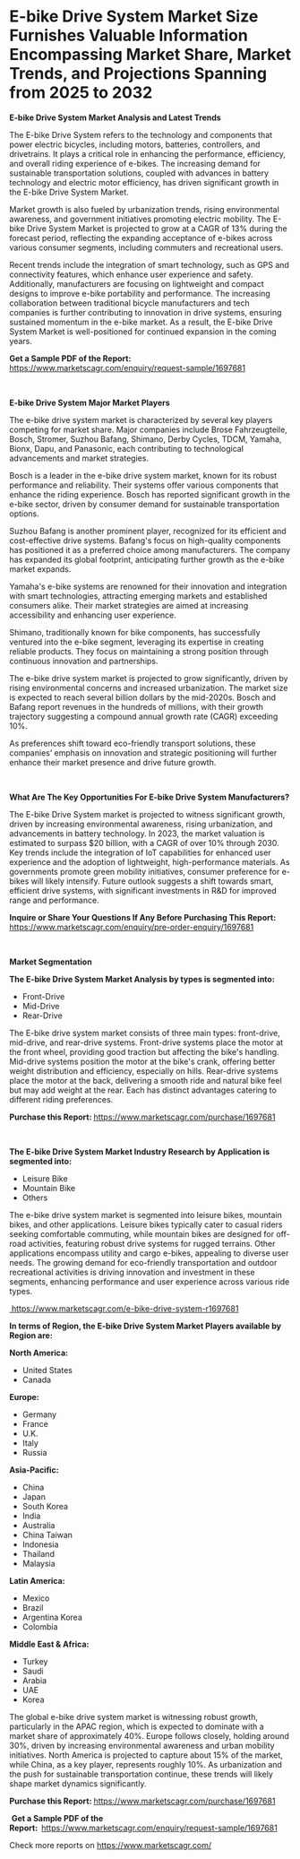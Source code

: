 <p><h1>E-bike Drive System Market Size Furnishes Valuable Information Encompassing Market Share, Market Trends, and Projections Spanning from 2025 to 2032</h1></p><p><strong>E-bike Drive System Market Analysis and Latest Trends</strong></p>
<p><p>The E-bike Drive System refers to the technology and components that power electric bicycles, including motors, batteries, controllers, and drivetrains. It plays a critical role in enhancing the performance, efficiency, and overall riding experience of e-bikes. The increasing demand for sustainable transportation solutions, coupled with advances in battery technology and electric motor efficiency, has driven significant growth in the E-bike Drive System Market.</p><p>Market growth is also fueled by urbanization trends, rising environmental awareness, and government initiatives promoting electric mobility. The E-bike Drive System Market is projected to grow at a CAGR of 13% during the forecast period, reflecting the expanding acceptance of e-bikes across various consumer segments, including commuters and recreational users. </p><p>Recent trends include the integration of smart technology, such as GPS and connectivity features, which enhance user experience and safety. Additionally, manufacturers are focusing on lightweight and compact designs to improve e-bike portability and performance. The increasing collaboration between traditional bicycle manufacturers and tech companies is further contributing to innovation in drive systems, ensuring sustained momentum in the e-bike market. As a result, the E-bike Drive System Market is well-positioned for continued expansion in the coming years.</p></p>
<p><strong>Get a Sample PDF of the Report:&nbsp;</strong> <a href="https://www.marketscagr.com/enquiry/request-sample/1697681?utm_campaign=3351&utm_medium=2&utm_source=Github&utm_content=ia&utm_term=24032025&utm_id=e-bike-drive-system">https://www.marketscagr.com/enquiry/request-sample/1697681</a></p>
<p>&nbsp;</p>
<p><strong>E-bike Drive System Major Market Players</strong></p>
<p><p>The e-bike drive system market is characterized by several key players competing for market share. Major companies include Brose Fahrzeugteile, Bosch, Stromer, Suzhou Bafang, Shimano, Derby Cycles, TDCM, Yamaha, Bionx, Dapu, and Panasonic, each contributing to technological advancements and market strategies.</p><p>Bosch is a leader in the e-bike drive system market, known for its robust performance and reliability. Their systems offer various components that enhance the riding experience. Bosch has reported significant growth in the e-bike sector, driven by consumer demand for sustainable transportation options.</p><p>Suzhou Bafang is another prominent player, recognized for its efficient and cost-effective drive systems. Bafang's focus on high-quality components has positioned it as a preferred choice among manufacturers. The company has expanded its global footprint, anticipating further growth as the e-bike market expands.</p><p>Yamaha's e-bike systems are renowned for their innovation and integration with smart technologies, attracting emerging markets and established consumers alike. Their market strategies are aimed at increasing accessibility and enhancing user experience.</p><p>Shimano, traditionally known for bike components, has successfully ventured into the e-bike segment, leveraging its expertise in creating reliable products. They focus on maintaining a strong position through continuous innovation and partnerships.</p><p>The e-bike drive system market is projected to grow significantly, driven by rising environmental concerns and increased urbanization. The market size is expected to reach several billion dollars by the mid-2020s. Bosch and Bafang report revenues in the hundreds of millions, with their growth trajectory suggesting a compound annual growth rate (CAGR) exceeding 10%.</p><p>As preferences shift toward eco-friendly transport solutions, these companies’ emphasis on innovation and strategic positioning will further enhance their market presence and drive future growth.</p></p>
<p>&nbsp;</p>
<p><strong>What Are The Key Opportunities For E-bike Drive System Manufacturers?</strong></p>
<p><p>The E-bike Drive System market is projected to witness significant growth, driven by increasing environmental awareness, rising urbanization, and advancements in battery technology. In 2023, the market valuation is estimated to surpass $20 billion, with a CAGR of over 10% through 2030. Key trends include the integration of IoT capabilities for enhanced user experience and the adoption of lightweight, high-performance materials. As governments promote green mobility initiatives, consumer preference for e-bikes will likely intensify. Future outlook suggests a shift towards smart, efficient drive systems, with significant investments in R&D for improved range and performance.</p></p>
<p><strong>Inquire or Share Your Questions If Any Before Purchasing This Report:</strong> <a href="https://www.marketscagr.com/enquiry/pre-order-enquiry/1697681?utm_campaign=3351&utm_medium=2&utm_source=Github&utm_content=ia&utm_term=24032025&utm_id=e-bike-drive-system">https://www.marketscagr.com/enquiry/pre-order-enquiry/1697681</a></p>
<p>&nbsp;</p>
<p><strong>Market Segmentation</strong></p>
<p><strong>The E-bike Drive System Market Analysis by types is segmented into:</strong></p>
<p><ul><li>Front-Drive</li><li>Mid-Drive</li><li>Rear-Drive</li></ul></p>
<p><p>The E-bike drive system market consists of three main types: front-drive, mid-drive, and rear-drive systems. Front-drive systems place the motor at the front wheel, providing good traction but affecting the bike's handling. Mid-drive systems position the motor at the bike's crank, offering better weight distribution and efficiency, especially on hills. Rear-drive systems place the motor at the back, delivering a smooth ride and natural bike feel but may add weight at the rear. Each has distinct advantages catering to different riding preferences.</p></p>
<p><strong>Purchase this Report:&nbsp;</strong><a href="https://www.marketscagr.com/purchase/1697681?utm_campaign=3351&utm_medium=2&utm_source=Github&utm_content=ia&utm_term=24032025&utm_id=e-bike-drive-system">https://www.marketscagr.com/purchase/1697681</a></p>
<p>&nbsp;</p>
<p><strong>The E-bike Drive System Market Industry Research by Application is segmented into:</strong></p>
<p><ul><li>Leisure Bike</li><li>Mountain Bike</li><li>Others</li></ul></p>
<p><p>The e-bike drive system market is segmented into leisure bikes, mountain bikes, and other applications. Leisure bikes typically cater to casual riders seeking comfortable commuting, while mountain bikes are designed for off-road activities, featuring robust drive systems for rugged terrains. Other applications encompass utility and cargo e-bikes, appealing to diverse user needs. The growing demand for eco-friendly transportation and outdoor recreational activities is driving innovation and investment in these segments, enhancing performance and user experience across various ride types.</p></p>
<p><a href="https://www.marketscagr.com/e-bike-drive-system-r1697681?utm_campaign=3351&utm_medium=2&utm_source=Github&utm_content=ia&utm_term=24032025&utm_id=e-bike-drive-system">&nbsp;https://www.marketscagr.com/e-bike-drive-system-r1697681</a></p>
<p><strong>In terms of Region, the E-bike Drive System Market Players available by Region are:</strong></p>
<p>
    <p> <strong> North America: </strong>
        <ul>
            <li>United States</li>
            <li>Canada</li>
        </ul>
        </p> 
    <p> <strong> Europe: </strong>
        <ul>
            <li>Germany</li>
            <li>France</li>
            <li>U.K.</li>
            <li>Italy</li>
            <li>Russia</li>
        </ul>
        </p> 
    <p> <strong> Asia-Pacific: </strong>
        <ul>
            <li>China</li>
            <li>Japan</li>
            <li>South Korea</li>
            <li>India</li>
            <li>Australia</li>
            <li>China Taiwan</li>
            <li>Indonesia</li>
            <li>Thailand</li>
            <li>Malaysia</li>
        </ul>
        </p> 
    <p> <strong> Latin America: </strong>
        <ul>
            <li>Mexico</li>
            <li>Brazil</li>
            <li>Argentina Korea</li>
            <li>Colombia</li>
        </ul>
        </p> 
    <p> <strong> Middle East & Africa: </strong>
        <ul>
            <li>Turkey</li>
            <li>Saudi</li>
            <li>Arabia</li>
            <li>UAE</li>
            <li>Korea</li>
        </ul>
    </p>
    </p>
<p><p>The global e-bike drive system market is witnessing robust growth, particularly in the APAC region, which is expected to dominate with a market share of approximately 40%. Europe follows closely, holding around 30%, driven by increasing environmental awareness and urban mobility initiatives. North America is projected to capture about 15% of the market, while China, as a key player, represents roughly 10%. As urbanization and the push for sustainable transportation continue, these trends will likely shape market dynamics significantly.</p></p>
<p><strong>Purchase this Report: </strong><a href="https://www.marketscagr.com/purchase/1697681?utm_campaign=3351&utm_medium=2&utm_source=Github&utm_content=ia&utm_term=24032025&utm_id=e-bike-drive-system">https://www.marketscagr.com/purchase/1697681</a></p>
<p>&nbsp;<strong>Get a Sample PDF of the Report:&nbsp;&nbsp;</strong><a href="https://www.marketscagr.com/enquiry/request-sample/1697681?utm_campaign=3351&utm_medium=2&utm_source=Github&utm_content=ia&utm_term=24032025&utm_id=e-bike-drive-system">https://www.marketscagr.com/enquiry/request-sample/1697681</a></p>
<p><strong></strong></p>
<p>Check more reports on <a href="https://www.marketscagr.com/?utm_campaign=3351&utm_medium=2&utm_source=Github&utm_content=ia&utm_term=24032025&utm_id=e-bike-drive-system">https://www.marketscagr.com/</a></p>